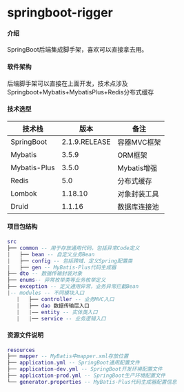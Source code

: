 # springboot-rigger

#### 介绍

SpringBoot后端集成脚手架，喜欢可以直接拿去用。

#### 软件架构
后端脚手架可以直接在上面开发，技术点涉及Springboot+Mybatis+MybatisPlus+Redis分布式缓存


#### 技术选型
| 技术栈          | 版本            | 备注        |
|--------------|---------------|-----------|
| SpringBoot   | 2.1.9.RELEASE | 容器MVC框架   |
| Mybatis      | 3.5.9         | ORM框架     |
| Mybatis-Plus | 3.5.0         | Mybatis增强 |
| Redis        | 5.0           | 分布式缓存     |
| Lombok       | 1.18.10       | 对象封装工具    |
| Druid        | 1.1.16        | 数据库连接池    |


#### 项目包结构
``` lua
src
├── common -- 用于存放通用代码，包括异常Code定义
|   ├── bean -- 自定义业务Bean
|   ├── config -- 包括跨域、定义Spring配置类
|   ├── gen -- MyBatis-Plus代码生成器
├── dto -- 数据传输封装对象
├── enums-- 异常枚举类等业务枚举定义
├── exception -- 定义通用异常，业务异常拦截Bean
|-- modules -- 不同模块入口
   |   ├── controller -- 业务MVC入口
   |   ├── dao 数据传输层入口
   |   |—— entity -- 实体类入口
   |   |── service -- 业务逻辑入口
```

#### 资源文件说明

``` lua
resources
├── mapper -- MyBatis中mapper.xml存放位置
├── application.yml -- SpringBoot通用配置文件
├── application-dev.yml -- SpringBoot开发环境配置文件
├── application-prod.yml -- SpringBoot生产环境配置文件
└── generator.properties -- MyBatis-Plus代码生成器配置信息
```